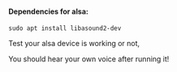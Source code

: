#### Dependencies for alsa:

`sudo apt install libasound2-dev`

Test your alsa device is working or not,

You should hear your own voice after running it!
